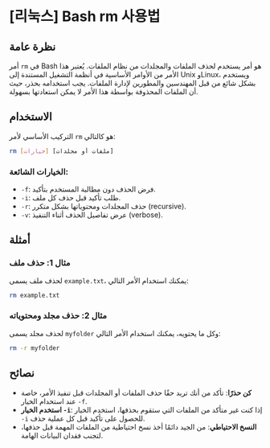 # [리눅스] Bash rm 사용법

## نظرة عامة
أمر `rm` في Bash هو أمر يستخدم لحذف الملفات والمجلدات من نظام الملفات. يُعتبر هذا الأمر من الأوامر الأساسية في أنظمة التشغيل المستندة إلى Unix وLinux، ويستخدم بشكل شائع من قبل المهندسين والمطورين لإدارة الملفات. يجب استخدامه بحذر، حيث أن الملفات المحذوفة بواسطة هذا الأمر لا يمكن استعادتها بسهولة.

## الاستخدام
التركيب الأساسي لأمر `rm` هو كالتالي:

```bash
rm [خيارات] [ملفات أو مجلدات]
```

### الخيارات الشائعة:
- `-f`: فرض الحذف دون مطالبة المستخدم بتأكيد.
- `-i`: طلب تأكيد قبل حذف كل ملف.
- `-r`: حذف المجلدات ومحتوياتها بشكل متكرر (recursive).
- `-v`: عرض تفاصيل الحذف أثناء التنفيذ (verbose).

## أمثلة
### مثال 1: حذف ملف
لحذف ملف يسمى `example.txt`، يمكنك استخدام الأمر التالي:

```bash
rm example.txt
```

### مثال 2: حذف مجلد ومحتوياته
لحذف مجلد يسمى `myfolder` وكل ما يحتويه، يمكنك استخدام الأمر التالي:

```bash
rm -r myfolder
```

## نصائح
- **كن حذرًا**: تأكد من أنك تريد حقًا حذف الملفات أو المجلدات قبل تنفيذ الأمر، خاصة عند استخدام الخيار `-f`.
- **استخدم الخيار `-i`**: إذا كنت غير متأكد من الملفات التي ستقوم بحذفها، استخدم الخيار `-i` للحصول على تأكيد قبل كل عملية حذف.
- **النسخ الاحتياطي**: من الجيد دائمًا أخذ نسخ احتياطية من الملفات المهمة قبل حذفها، لتجنب فقدان البيانات الهامة.